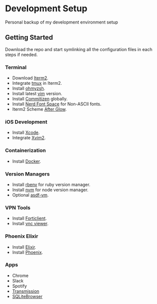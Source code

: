 # Development Setup

Personal backup of my development environment setup

## Getting Started
Download the repo and start symlinking all the configuration files in each steps if needed.

### Terminal
* Download [Iterm2](https://iterm2.com/downloads.html).
* Integrate [tmux](https://www.iterm2.com/documentation-tmux-integration.html) in Iterm2.
* Install [ohmyzsh](https://github.com/ohmyzsh/ohmyzsh).
* Install latest [vim](https://www.vim.org/) version.
* Install [Commitizen](https://eidson.info/post/using-conventional-commit-messages-globally) globally.
* Install [Nerd Font Space](https://www.nerdfonts.com) for Non-ASCII fonts.
* Iterm2 Scheme [After Glow](https://iterm2colorschemes.com).

### iOS Development
* Install [Xcode](https://stackoverflow.com/a/10335943).
* Integrate [Xvim2](https://github.com/XVimProject/XVim2).

### Containerization
* Install [Docker](https://docs.docker.com/docker-for-mac/install/).

### Version Managers
* Install [rbenv](https://github.com/rbenv/rbenv) for ruby version manager.
* Install [nvm](https://github.com/nvm-sh/nvm) for node version manager.
* Optional [asdf-vm](https://asdf-vm.com/).

### VPN Tools
* Install [Forticlient](https://www.forticlient.com/downloads).
* Install [vnc viewer](https://www.realvnc.com/en/connect/download/viewer/macos/).

### Phoenix Elixir
* Install [Elixir](https://elixir-lang.org/install.html#macos).
* Install [Phoenix](https://hexdocs.pm/phoenix/installation.html).

### Apps
* Chrome
* Slack
* Spotify
* [Transmission](https://transmissionbt.com/download/)
* [SQLiteBrowser](https://sqlitebrowser.org/dl/)
